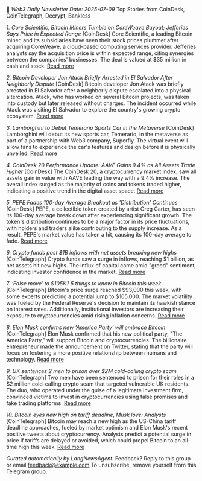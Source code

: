📰 *Web3 Daily Newsletter*
_Date: 2025-07-09_
Top Stories from CoinDesk, CoinTelegraph, Decrypt, Bankless

*1. Core Scientific, Bitcoin Miners Tumble on CoreWeave Buyout; Jefferies Says Price in Expected Range* [CoinDesk]
Core Scientific, a leading Bitcoin miner, and its subsidiaries have seen their stock prices plummet after acquiring CoreWeave, a cloud-based computing services provider. Jefferies analysts say the acquisition price is within expected range, citing synergies between the companies' businesses. The deal is valued at $35 million in cash and stock.
[Read more](https://www.coindesk.com/markets/2025/07/07/core-scientific-bitcoin-miners-tumble-on-coreweave-buyout-jefferies-says-price-in-expected-range)

*2. Bitcoin Developer Jon Atack Briefly Arrested in El Salvador After Neighborly Dispute* [CoinDesk]
Bitcoin developer Jon Atack was briefly arrested in El Salvador after a neighborly dispute escalated into a physical altercation. Atack, who has worked on several Bitcoin projects, was taken into custody but later released without charges. The incident occurred while Atack was visiting El Salvador to explore the country's growing crypto ecosystem.
[Read more](https://www.coindesk.com/web3/2025/07/07/bitcoin-developer-jon-atack-briefly-arrested-in-el-salvador-after-neighborly-dispute)

*3. Lamborghini to Debut Temerario Sports Car in the Metaverse* [CoinDesk]
Lamborghini will debut its new sports car, Temerario, in the metaverse as part of a partnership with Web3 company, Superfly. The virtual event will allow fans to experience the car's features and design before it is physically unveiled.
[Read more](https://www.coindesk.com/web3/2025/07/07/lamborghini-to-debut-temerario-sports-car-in-the-metaverse)

*4. CoinDesk 20 Performance Update: AAVE Gains 9.4% as All Assets Trade Higher* [CoinDesk]
The CoinDesk 20, a cryptocurrency market index, saw all assets gain in value with AAVE leading the way with a 9.4% increase. The overall index surged as the majority of coins and tokens traded higher, indicating a positive trend in the digital asset space.
[Read more](https://www.coindesk.com/coindesk-indices/2025/07/07/coindesk-20-performance-update-aave-gains-9-4-as-all-assets-trade-higher)

*5. PEPE Fades 100-day Average Breakout as 'Distribution' Continues* [CoinDesk]
PEPE, a collectible token created by artist Greg Carter, has seen its 100-day average break down after experiencing significant growth. The token's distribution continues to be a major factor in its price fluctuations, with holders and traders alike contributing to the supply increase. As a result, PEPE's market value has taken a hit, causing its 100-day average to fade.
[Read more](https://www.coindesk.com/markets/2025/07/07/pepe-fades-100-day-average-breakout-as-distribution-continues)

*6. Crypto funds post $1B inflows with net assets breaking new highs* [CoinTelegraph]
Crypto funds saw a surge in inflows, reaching $1 billion, as net assets hit new highs. The influx of capital came amid "greed" sentiment, indicating investor confidence in the market.
[Read more](https://cointelegraph.com/news/crypto-funds-post-m-inflows-amid-greed-sentiment-coinshares?utm_source=rss_feed&utm_medium=rss&utm_campaign=rss_partner_inbound)

*7. ‘False move’ to $105K? 5 things to know in Bitcoin this week* [CoinTelegraph]
Bitcoin's price surge reached $93,000 this week, with some experts predicting a potential jump to $105,000. The market volatility was fueled by the Federal Reserve's decision to maintain its hawkish stance on interest rates. Additionally, institutional investors are increasing their exposure to cryptocurrencies amid rising inflation concerns.
[Read more](https://cointelegraph.com/news/false-move-to-105k-5-things-bitcoin-this-week?utm_source=rss_feed&utm_medium=rss&utm_campaign=rss_partner_inbound)

*8. Elon Musk confirms new ‘America Party’ will embrace Bitcoin* [CoinTelegraph]
Elon Musk confirmed that his new political party, "The America Party," will support Bitcoin and cryptocurrencies. The billionaire entrepreneur made the announcement on Twitter, stating that the party will focus on fostering a more positive relationship between humans and technology.
[Read more](https://cointelegraph.com/news/elon-musk-confirms-new-america-party-will-embrace-bitcoin?utm_source=rss_feed&utm_medium=rss&utm_campaign=rss_partner_inbound)

*9. UK sentences 2 men to prison over $2M cold-calling crypto scam* [CoinTelegraph]
Two men have been sentenced to prison for their roles in a $2 million cold-calling crypto scam that targeted vulnerable UK residents. The duo, who operated under the guise of a legitimate investment firm, convinced victims to invest in cryptocurrencies using false promises and fake trading platforms.
[Read more](https://cointelegraph.com/news/uk-sentences-2-men-prison-over-2m-cold-calling-crypto-scam?utm_source=rss_feed&utm_medium=rss&utm_campaign=rss_partner_inbound)

*10. Bitcoin eyes new high on tariff deadline, Musk love: Analysts* [CoinTelegraph]
Bitcoin may reach a new high as the US-China tariff deadline approaches, fueled by market optimism and Elon Musk's recent positive tweets about cryptocurrency. Analysts predict a potential surge in price if tariffs are delayed or avoided, which could propel Bitcoin to an all-time high this week.
[Read more](https://cointelegraph.com/news/tariff-delay-could-propel-bitcoin-new-ath-this-week-analysts?utm_source=rss_feed&utm_medium=rss&utm_campaign=rss_partner_inbound)

_Curated automatically by LangNewsAgent._
Feedback? Reply to this group or email feedback@example.com
To unsubscribe, remove yourself from this Telegram group.